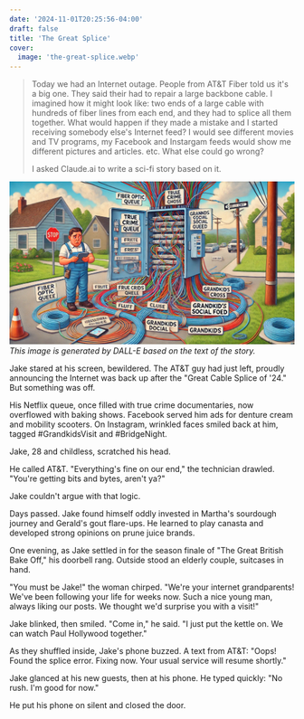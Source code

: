 ```yaml
---
date: '2024-11-01T20:25:56-04:00'
draft: false
title: 'The Great Splice'
cover:
  image: 'the-great-splice.webp'
---
```


> Today we had an Internet outage. People from AT&T Fiber told us it's a big one. They said their had to repair a large backbone cable. I imagined how it might look like: two ends of a large cable with hundreds of fiber lines from each end, and they had to splice all them together. What would happen if they made a mistake and I started receiving somebody else's Internet feed? I would see different movies and TV programs, my Facebook and Instargam feeds would show me different pictures and articles. etc. What else could go wrong?
>
> I asked Claude.ai to write a sci-fi story based on it.

![The Great Splice](the-great-splice.webp)
_This image is generated by DALL-E based on the text of the story._

Jake stared at his screen, bewildered.
The AT&T guy had just left, proudly announcing the Internet was back up after the "Great Cable Splice of '24."
But something was off.

His Netflix queue, once filled with true crime documentaries, now overflowed with baking shows.
Facebook served him ads for denture cream and mobility scooters.
On Instagram, wrinkled faces smiled back at him, tagged #GrandkidsVisit and #BridgeNight.

Jake, 28 and childless, scratched his head.

He called AT&T.
"Everything's fine on our end," the technician drawled.
"You're getting bits and bytes, aren't ya?"

Jake couldn't argue with that logic.

Days passed.
Jake found himself oddly invested in Martha's sourdough journey and Gerald's gout flare-ups.
He learned to play canasta and developed strong opinions on prune juice brands.

One evening, as Jake settled in for the season finale of "The Great British Bake Off," his doorbell rang.
Outside stood an elderly couple, suitcases in hand.

"You must be Jake!" the woman chirped.
"We're your internet grandparents!
We've been following your life for weeks now.
Such a nice young man, always liking our posts.
We thought we'd surprise you with a visit!"

Jake blinked, then smiled.
"Come in," he said.
"I just put the kettle on. We can watch Paul Hollywood together."

As they shuffled inside, Jake's phone buzzed.
A text from AT&T: "Oops! Found the splice error. Fixing now. Your usual service will resume shortly."

Jake glanced at his new guests, then at his phone.
He typed quickly: "No rush. I'm good for now."

He put his phone on silent and closed the door.
